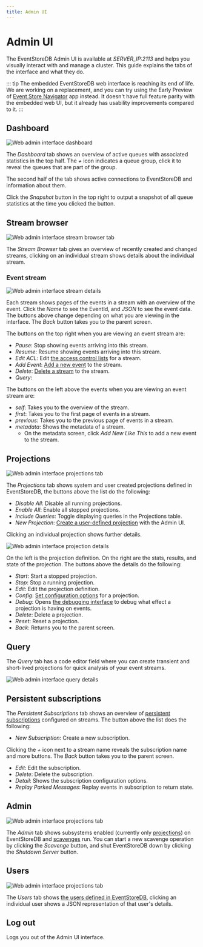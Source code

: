 ```yaml
---
title: Admin UI
---
```


# Admin UI

The EventStoreDB Admin UI is available at _SERVER_IP:2113_ and helps you visually interact with and manage a cluster. This guide explains the tabs of the interface and what they do.

::: tip
The embedded EventStoreDB web interface is reaching its end of life. We are working on a replacement, and you can try using the Early Preview of [Event Store Navigator](https://learn.eventstore.com/event-store-navigator-preview) app instead. It doesn't have full feature parity with the embedded web UI, but it already has usability improvements compared to it.
:::

## Dashboard

![Web admin interface dashboard](./images/wai-dashboard.png)

The _Dashboard_ tab shows an overview of active queues with associated statistics in the top half. The _+_ icon indicates a queue group, click it to reveal the queues that are part of the group.

The second half of the tab shows active connections to EventStoreDB and information about them.

Click the _Snapshot_ button in the top right to output a snapshot of all queue statistics at the time you clicked the button.

## Stream browser

![Web admin interface stream browser tab](./images/wai-stream-browser.png)

The _Stream Browser_ tab gives an overview of recently created and changed streams, clicking on an individual stream shows details about the individual stream.

### Event stream

![Web admin interface stream details](./images/wai-stream-details.png)

Each stream shows pages of the events in a stream with an overview of the event. Click the _Name_ to see the EventId, and _JSON_ to see the event data. The buttons above change depending on what you are viewing in the interface. The _Back_ button takes you to the parent screen.

The buttons on the top right when you are viewing an event stream are:

- _Pause_: Stop showing events arriving into this stream.
- _Resume_: Resume showing events arriving into this stream.
- _Edit ACL_: Edit [the access control lists](security.md#access-control-lists) for a stream.
- _Add Event_: [Add a new event](@clients/http-api/README.md#appending-events) to the stream.
- _Delete_: [Delete a stream](@clients/http-api/README.md#deleting-a-stream) to the stream.
- _Query_:

The buttons on the left above the events when you are viewing an event stream are:

- _self_: Takes you to the overview of the stream.
- _first_: Takes you to the first page of events in a stream.
- _previous_: Takes you to the previous page of events in a stream.
- _metadata_: Shows the metadata of a stream.
  - On the metadata screen, click _Add New Like This_ to add a new event to the stream.

## Projections

![Web admin interface projections tab](./images/wai-projections.png)

The _Projections_ tab shows system and user created projections defined in EventStoreDB, the buttons above the list do the following:

- _Disable All_: Disable all running projections.
- _Enable All_: Enable all stopped projections.
- _Include Queries_: Toggle displaying queries in the Projections table.
- _New Projection_: [Create a user-defined projection](projections.md#user-defined-projections) with the Admin UI.

Clicking an individual projection shows further details.

![Web admin interface projection details](./images/wai-projection-details.jpg)

On the left is the projection definition. On the right are the stats, results, and state of the projection. The buttons above the details do the following:

- _Start_: Start a stopped projection.
- _Stop_: Stop a running projection.
- _Edit_: Edit the projection definition.
- _Config_: [Set configuration options](projections.md#configuring-projections) for a projection.
- _Debug_: Opens [the debugging interface](projections.md#debugging) to debug what effect a projection is having on events.
- _Delete_: Delete a projection.
- _Reset_: Reset a projection.
- _Back_: Returns you to the parent screen.

## Query

The _Query_ tab has a code editor field where you can create transient and short-lived projections for quick analysis of your event streams.

![Web admin interface query details](./images/wai-query-details.png)

## Persistent subscriptions

The _Persistent Subscriptions_ tab shows an overview of [persistent subscriptions](persistent-subscriptions.md) configured on streams. The button above the list does the following:

- _New Subscription_: Create a new subscription.

Clicking the _+_ icon next to a stream name reveals the subscription name and more buttons. The _Back_ button takes you to the parent screen.

- _Edit_: Edit the subscription.
- _Delete_: Delete the subscription.
- _Detail_: Shows the subscription configuration options.
- _Replay Parked Messages_: Replay events in subscription to return state.

## Admin

![Web admin interface projections tab](./images/wai-admin.png)

The _Admin_ tab shows subsystems enabled (currently only [projections](projections.md)) on EventStoreDB and [scavenges](operations.md#scavenging) run. You can start a new scavenge operation by clicking the _Scavenge_ button, and shut EventStoreDB down by clicking the _Shutdown Server_ button.

## Users

![Web admin interface projections tab](./images/wai-users.png)

The _Users_ tab shows [the users defined in EventStoreDB](security.md#authentication), clicking an individual user shows a JSON representation of that user's details.

## Log out

Logs you out of the Admin UI interface.
